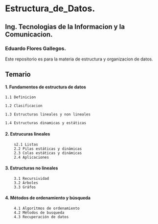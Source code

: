 # Estructura_de_Datos.

## Ing. Tecnologias de la Informacion y la Comunicacion.

### Eduardo Flores Gallegos.

Este repositorio es para la materia de estructura y organizacion de datos.


## Temario 

 #### 1. Fundamentos de estructura de datos       
        
    1.1 Definicion    
        
    1.2 Clasificacion  
        
    1.3 Estructuras lineales y non lineales  
        
    1.4 Estructuras dinamicas y estáticas  

 #### 2. Estrucuras lineales    
        s2.1 Listas  
        2.2 Pilas estáticas y dinámicas   
        2.3 Colas estáticas y dinámicas   
        2.4 Aplicaciones  

 #### 3. Estructuras no lineales      
        3.1 Recursividad  
        3.2 Árboles  
        3.3 Gráfos  

 #### 4. Métodos de ordenamiento y búsqueda       
        4.1 Algoritmos de ordenamiento  
        4.2 Métodos de busqueda   
        4.3 Recuperación de datos  
